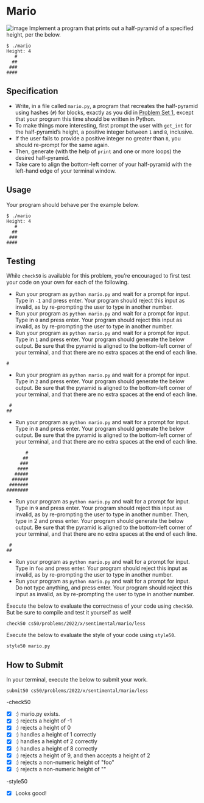 # Mario
![image](https://user-images.githubusercontent.com/70191060/182395501-32844623-0ed4-4f3b-9a81-191c646a9aaa.png)
Implement a program that prints out a half-pyramid of a specified height, per the below.

```
$ ./mario
Height: 4
   #
  ##
 ###
####
```

## Specification
- Write, in a file called `mario.py`, a program that recreates the half-pyramid using hashes (`#`) for blocks, exactly as you did in [Problem Set 1](https://cs50.harvard.edu/x/2022/psets/1/), except that your program this time should be written in Python.
- To make things more interesting, first prompt the user with `get_int` for the half-pyramid’s height, a positive integer between `1` and `8`, inclusive.
- If the user fails to provide a positive integer no greater than `8`, you should re-prompt for the same again.
- Then, generate (with the help of `print` and one or more loops) the desired half-pyramid.
- Take care to align the bottom-left corner of your half-pyramid with the left-hand edge of your terminal window.

## Usage
Your program should behave per the example below.

```
$ ./mario
Height: 4
   #
  ##
 ###
####
```

## Testing
While `check50` is available for this problem, you’re encouraged to first test your code on your own for each of the following.

- Run your program as `python mario.py` and wait for a prompt for input. Type in `-1` and press enter. Your program should reject this input as invalid, as by re-prompting the user to type in another number.
- Run your program as `python mario.py` and wait for a prompt for input. Type in `0` and press enter. Your program should reject this input as invalid, as by re-prompting the user to type in another number.
- Run your program as `python mario.py` and wait for a prompt for input. Type in `1` and press enter. Your program should generate the below output. Be sure that the pyramid is aligned to the bottom-left corner of your terminal, and that there are no extra spaces at the end of each line.

```
#
```

- Run your program as `python mario.py` and wait for a prompt for input. Type in `2` and press enter. Your program should generate the below output. Be sure that the pyramid is aligned to the bottom-left corner of your terminal, and that there are no extra spaces at the end of each line.

```
 #
##
```

- Run your program as `python mario.py` and wait for a prompt for input. Type in `8` and press enter. Your program should generate the below output. Be sure that the pyramid is aligned to the bottom-left corner of your terminal, and that there are no extra spaces at the end of each line.

```
       #
      ##
     ###
    ####
   #####
  ######
 #######
########
```

- Run your program as `python mario.py` and wait for a prompt for input. Type in `9` and press enter. Your program should reject this input as invalid, as by re-prompting the user to type in another number. Then, type in 2 and press enter. Your program should generate the below output. Be sure that the pyramid is aligned to the bottom-left corner of your terminal, and that there are no extra spaces at the end of each line.

```
 #
##
```

- Run your program as `python mario.py` and wait for a prompt for input. Type in `foo` and press enter. Your program should reject this input as invalid, as by re-prompting the user to type in another number.
- Run your program as `python mario.py` and wait for a prompt for input. Do not type anything, and press enter. Your program should reject this input as invalid, as by re-prompting the user to type in another number.

Execute the below to evaluate the correctness of your code using `check50`. But be sure to compile and test it yourself as well!

```
check50 cs50/problems/2022/x/sentimental/mario/less
```

Execute the below to evaluate the style of your code using `style50`.

```
style50 mario.py
```

## How to Submit
In your terminal, execute the below to submit your work.

```
submit50 cs50/problems/2022/x/sentimental/mario/less
```

-check50
- [x] :) mario.py exists.
- [x] :) rejects a height of -1
- [x] :) rejects a height of 0
- [x] :) handles a height of 1 correctly
- [x] :) handles a height of 2 correctly
- [x] :) handles a height of 8 correctly
- [x] :) rejects a height of 9, and then accepts a height of 2
- [x] :) rejects a non-numeric height of "foo" 
- [x] :) rejects a non-numeric height of "" 

-style50
- [x] Looks good!
